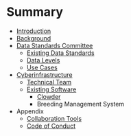 # Summary

* [Introduction](README.md)
* [Background](chapter1.md)
* [Data Standards Committee](data_standards_committee.md)
   * [Existing Data Standards](existing_data_standards.md)
   * [Data Levels](data_levels.md)
   * [Use Cases](use_cases.md)
* [Cyberinfrastructure](cyberinfrastructure.md)
   * [Technical Team](people.md)
   * [Existing Software](existing_software.md)
       * [Clowder](clowder.md)
       * Breeding Management System
* Appendix
   * [Collaboration Tools](collaboration_tools.md)
   * [Code of Conduct](code_of_conduct.md)

